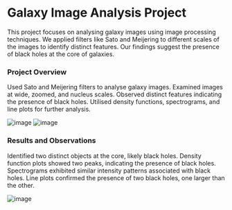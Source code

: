 # Galaxy Image Analysis Project

This project focuses on analysing galaxy images using image processing techniques. We applied filters like Sato and Meijering to different scales of the images to identify distinct features. Our findings suggest the presence of black holes at the core of galaxies.


### Project Overview
Used Sato and Meijering filters to analyse galaxy images.
Examined images at wide, zoomed, and nucleus scales.
Observed distinct features indicating the presence of black holes.
Utilised density functions, spectrograms, and line plots for further analysis.


![image](https://github.com/shubhamrane29/galaxy-analysis/assets/102586176/722e94e8-2838-4486-9f6d-da52e0541f09)
![image](https://github.com/shubhamrane29/galaxy-analysis/assets/102586176/68553ef3-3021-403d-af66-6ad90a34a360)



### Results and Observations
Identified two distinct objects at the core, likely black holes.
Density function plots showed two peaks, indicating the presence of black holes.
Spectrograms exhibited similar intensity patterns associated with black holes.
Line plots confirmed the presence of two black holes, one larger than the other.

![image](https://github.com/shubhamrane29/galaxy-analysis/assets/102586176/41dbd63b-36dd-4582-b3da-9135fcba379c)
